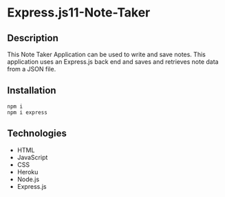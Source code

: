 # Express.js11-Note-Taker

## Description 
This Note Taker Application can be used to write and save notes. This application uses an Express.js back end and saves and retrieves note data from a JSON file.

 ## Installation 
 ```
 npm i 
 npm i express 
 ```
 
 ## Technologies 
 
 * HTML 
 * JavaScript 
 * CSS
 * Heroku 
 * Node.js 
 * Express.js 
 

 

